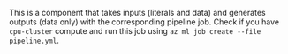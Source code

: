 
This is a component that takes inputs (literals and data) and generates outputs (data only) with the corresponding pipeline job. Check if you have `cpu-cluster` compute and run this job using `az ml job create --file pipeline.yml`.
